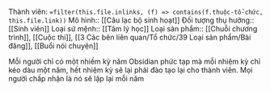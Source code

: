 Thành viên: `=filter(this.file.inlinks, (f) => contains(f.thuộc-tổ-chức, this.file.link))`
Mô hình:: [[Câu lạc bộ sinh hoạt]]
Đối tượng thụ hưởng:: [[Sinh viên]]
Loại sứ mệnh:: [[Tâm lý học]]
Loại sản phẩm:: [[Chuỗi chương trình]], [[Cuộc thi]], [[3 Các bên liên quan/Tổ chức/39 Loại sản phẩm/Bài đăng]], [[Buổi nói chuyện]]

Mỗi người chỉ có một nhiềm kỳ năm
Obsidian phức tạp mà mỗi nhiệm kỳ chỉ kéo dàu một năm, hết nhiệm kỳ sẽ lại phải đào tạo lại cho thành viên. Mọi người chấp nhận là nó sẽ lặp lại mỗi năm
